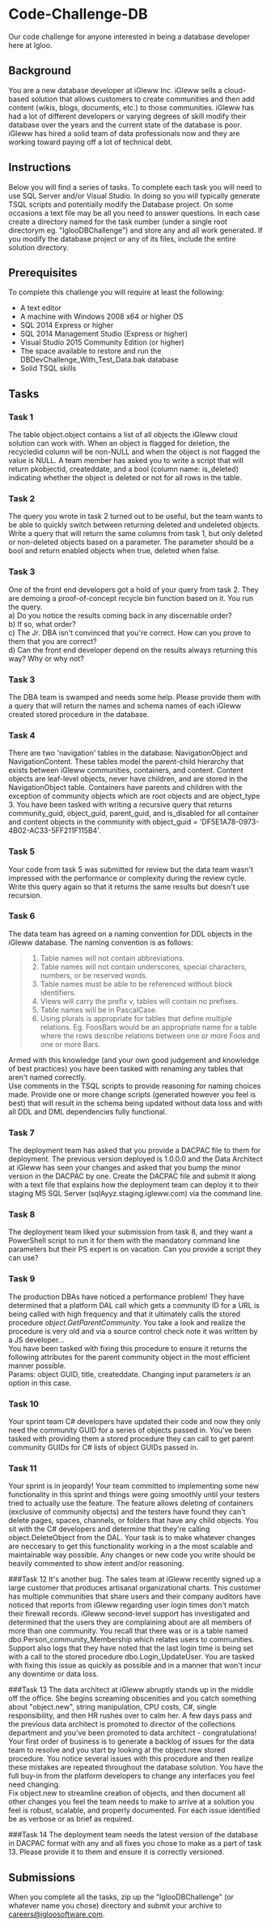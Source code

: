 # Code-Challenge-DB
Our code challenge for anyone interested in being a database developer here at Igloo.

## Background
You are a new database developer at iGleww Inc. iGleww sells a cloud-based solution that allows customers to create communities and then add content (wikis, blogs, documents, etc.) to those communities.
iGleww has had a lot of different developers or varying degrees of skill modify their database over the years and the current state of the database is poor. 
iGleww has hired a solid team of data professionals now and they are working toward paying off a lot of technical debt.

## Instructions
Below you will find a series of tasks. To complete each task you will need to use SQL Server and/or Visual Studio. In doing so you will typically generate TSQL scripts and potentially modify the Database project. On some occasions a text file may be all you need to answer questions. In each case create a directory named for the task number (under a single root directorym eg. "IglooDBChallenge") and store any and all work generated. If you modify the database project or any 
of its files, include the entire solution directory.

## Prerequisites
To complete this challenge you will require at least the following:
* A text editor
* A machine with Windows 2008 x64 or higher OS
* SQL 2014 Express or higher
* SQL 2014 Management Studio (Express or higher)
* Visual Studio 2015 Community Edition (or higher)
* The space available to restore and run the DBDevChallenge_With_Test_Data.bak database
* Solid TSQL skills

## Tasks
### Task 1
The table object.object contains a list of all objects the iGleww cloud solution can work with. When an object is flagged for deletion, the recycledid column will be non-NULL and when the object is not flagged the value is NULL. A team member has asked you to write a script that will return pkobjectid, createddate, and a bool (column name: is_deleted) indicating whether the object is deleted or not for all rows in the table.

### Task 2
The query you wrote in task 2 turned out to be useful, but the team wants to be able to quickly switch between returning deleted and undeleted objects. Write a query that will return the same columns from task 1, but only deleted or non-deleted objects based on a parameter. The parameter should be a bool and return enabled objects when true, deleted when false.

### Task 3
One of the front end developers got a hold of your query from task 2. They are demoing a proof-of-concept recycle bin function based on it. You run the query.  
a) Do you notice the results coming back in any discernable order?  
b) If so, what order?  
c) The Jr. DBA isn't convinced that you're correct. How can you prove to them that you are correct?  
d) Can the front end developer depend on the results always returning this way? Why or why not?

### Task 3
The DBA team is swamped and needs some help. Please provide them with a query that will return the names and schema names of each iGleww created stored procedure in the database.

### Task 4
There are two 'navigation' tables in the database: NavigationObject and NavigationContent. These tables model the parent-child hierarchy that exists between iGleww communities, containers, and content. Content objects are leaf-level objects, never have children, and are stored in the NavigationObject table. Containers have parents and children with the exception of community objects which are root objects and are object_type 3. You have been tasked with writing a recursive query that returns community_guid, object_guid, parent_guid, and is_disabled for all container and content objects in the community with object_guid = 'DF5E1A78-0973-4B02-AC33-5FF211F115B4'.

### Task 5
Your code from task 5 was submitted for review but the data team wasn't impressed with the performance or complexity during the review cycle. Write this query again so that it returns the same results but doesn't use recursion.

### Task 6
The data team has agreed on a naming convention for DDL objects in the iGleww database. The naming convention is as follows:  
> 1. Table names will not contain abbreviations.  
> 2. Table names will not contain underscores, special characters, numbers, or be reserved words.  
> 3. Table names must be able to be referenced without block identifiers.  
> 4. Views will carry the prefix v, tables will contain no prefixes.  
> 5. Table names will be in PascalCase.  
> 6. Using plurals is appropriate for tables that define multiple relations. Eg. FoosBars would be an appropriate name for a table where the rows describe relations between one or more Foos and one or more Bars.  

Armed with this knowledge (and your own good judgement and knowledge of best practices) you have been tasked with renaming any tables that aren't named correctly.  
Use comments in the TSQL scripts to provide reasoning for naming choices made. Provide one or more change scripts (generated however you feel is best) that will result in the schema being updated without data loss and with all DDL and DML dependencies fully functional.  

### Task 7
The deployment team has asked that you provide a DACPAC file to them for deployment. The previous version deployed is 1.0.0.0 and the Data Architect at iGleww has seen your changes and asked that you bump the minor version in the DACPAC by one. Create the DACPAC file and submit it along with a text file that explains how the deployment team can deploy it to their staging MS SQL Server (sqlAyyz.staging.igleww.com) via the command line.

### Task 8
The deployment team liked your submission from task 8, and they want a PowerShell script to run it for them with the mandatory command line parameters but their PS expert is on vacation. Can you provide a script they can use?

### Task 9
The production DBAs have noticed a performance problem! They have determined that a platform DAL call which gets a community ID for a URL is being called with high frequency and that it ultimately calls the stored procedure *object.GetParentCommunity*. You take a look and realize the procedure is very old and via a source control check note it was written by a JS developer...  
You have been tasked with fixing this procedure to ensure it returns the following attributes for the parent community object in the most efficient manner possible.  
Params: object GUID, title, createddate.
Changing input parameters *is* an option in this case.

### Task 10
Your sprint team C# developers have updated their code and now they only need the community GUID for a series of objects passed in. You've been tasked with providing them a stored procedure they can call to get parent community GUIDs for C# lists of object GUIDs passed in.

### Task 11
Your sprint is in jeopardy! Your team committed to implementing some new functionality in this sprint and things were going smoothly until your testers tried to actually use the feature. The feature allows deleting of containers (exclusive of community objects) and the testers have found they can't delete pages, spaces, channels, or folders that have any child objects. You sit with the C# developers and determine that they're calling object.DeleteObject from the DAL. Your task is to make whatever changes are neccesary to get this functionality working in a the most scalable and maintainable way possible. Any changes or new code you write should be heavily commented to show intent and/or reasoning.

###Task 12
It's another bug. The sales team at iGleww recently signed up a large customer that produces artisanal  organizational charts. This customer has multiple communities that share users and their company auditors have noticed that reports from iGleww regarding user login times don't match their firewall records. iGleww second-level support has investigated and determined that the users they are complaining about are all members of more than one community. You recall that there was or is a table named dbo.Person_community_Membership which relates users to communities. Support also logs that they have noted that the last login time is being set with a call to the stored procedure dbo.Login_UpdateUser. You are tasked with fixing this issue as quickly as possible and in a manner that won't incur any downtime or data loss.

###Task 13
The data architect at iGleww abruptly stands up in the middle off the office. She begins screaming obscenities and you catch something about "object.new", string manipulation, CPU costs, C#, single responsibility, and then HR rushes over to calm her. A few days pass and the previous data architect is promoted to director of the collections department and you've been promoted to data architect - congratulations!  
Your first order of business is to generate a backlog of issues for the data team to resolve and you start by looking at the object.new stored procedure. You notice several issues with this procedure and then realize these mistakes are repeated throughout the database solution. You have the full buy-in from the platform developers to change any interfaces you feel need changing.  
Fix object.new to streamline creation of objects, and then document all other changes you feel the team needs to make to arrive at a solution you feel is robust, scalable, and properly documented. For each issue identified be as verbose or as brief as required.

###Task 14
The deployment team needs the latest version of the database in DACPAC format with any and all fixes you chose to make as a part of task 13. Please provide it to them and ensure it is correctly versioned.


## Submissions
When you complete all the tasks, zip up the "IglooDBChallenge" (or whatever name you chose) directory and submit your archive to careers@igloosoftware.com.
